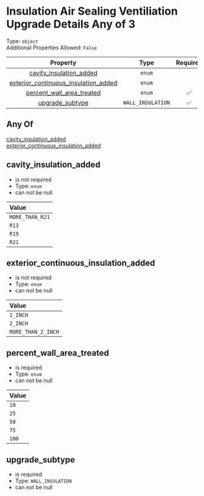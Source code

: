 
Insulation Air Sealing Ventiliation Upgrade Details Any of 3
============================================================
  
Type: `object`  
Additional Properties Allowed: `False`  
  

|Property|Type|Required|Format|Title|
| :---: | :---: | :---: | :---: | :---: |
|[cavity_insulation_added](#cavity_insulation_added)|`enum`||||
|[exterior_continuous_insulation_added](#exterior_continuous_insulation_added)|`enum`||||
|[percent_wall_area_treated](#percent_wall_area_treated)|`enum`|:white_check_mark:|||
|[upgrade_subtype](#upgrade_subtype)|`WALL_INSULATION`|:white_check_mark:|||

## Any Of
  
  
[cavity_insulation_added](#cavity_insulation_added)  
[exterior_continuous_insulation_added](#exterior_continuous_insulation_added)
## cavity_insulation_added
  
  
  

- is not required
- Type: `enum`
- can not be null
  

|Value|
| :--- |
|`MORE_THAN_R21`|
|`R13`|
|`R19`|
|`R21`|

## exterior_continuous_insulation_added
  
  
  

- is not required
- Type: `enum`
- can not be null
  

|Value|
| :--- |
|`1_INCH`|
|`2_INCH`|
|`MORE_THAN_2_INCH`|

## percent_wall_area_treated
  
  
  

- is required
- Type: `enum`
- can not be null
  

|Value|
| :--- |
|`10`|
|`25`|
|`50`|
|`75`|
|`100`|

## upgrade_subtype
  
  
  

- is required
- Type: `WALL_INSULATION`
- can not be null
